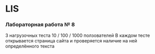 # LIS
### Лабораторная работа № 8
3 нагрузочных теста 10 / 100 / 1000 ползователей
В каждом тесте открывается страница сайта и проверяется наличие на ней определённого текста
